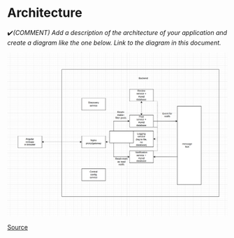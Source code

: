 # Architecture

:heavy_check_mark:_(COMMENT) Add a description of the architecture of your application and create a diagram like the one below. Link to the diagram in this document._

![BasicallySO Architecture](https://github.com/pxlit-projects/project-IrenvanderBeekPXL/blob/main/architecture/Screenshot%20from%202024-11-15%2011-56-04.png)

[Source](https://docs.microsoft.com/en-us/dotnet/architecture/cloud-native/introduce-eshoponcontainers-reference-app)
